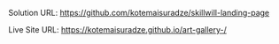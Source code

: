 

Solution URL: https://github.com/kotemaisuradze/skillwill-landing-page

Live Site URL: https://kotemaisuradze.github.io/art-gallery-/
